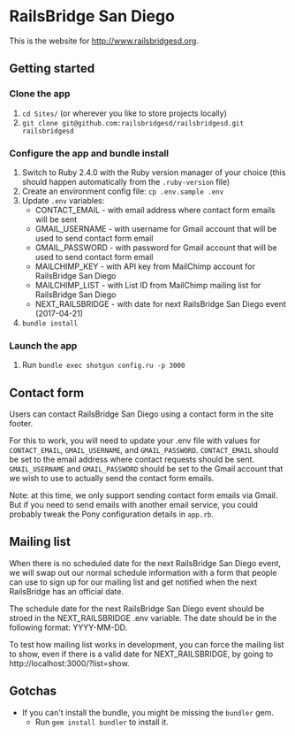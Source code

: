 # RailsBridge San Diego

This is the website for http://www.railsbridgesd.org.

## Getting started

### Clone the app
1. `cd Sites/` (or wherever you like to store projects locally)
2. `git clone git@github.com:railsbridgesd/railsbridgesd.git railsbridgesd`

### Configure the app and bundle install
1. Switch to Ruby 2.4.0 with the Ruby version manager of your choice (this
should happen automatically from the `.ruby-version` file)
2. Create an environment config file: `cp .env.sample .env`
3. Update `.env` variables:   
   - CONTACT_EMAIL    - with email address where contact form emails will be sent
   - GMAIL_USERNAME   - with username for Gmail account that will be used to send contact form email
   - GMAIL_PASSWORD   - with password for Gmail account that will be used to send contact form email
   - MAILCHIMP_KEY    - with API key from MailChimp account for RailsBridge San Diego
   - MAILCHIMP_LIST   - with List ID from MailChimp mailing list for RailsBridge San Diego
   - NEXT_RAILSBRIDGE - with date for next RailsBridge San Diego event (2017-04-21)
4. `bundle install`

### Launch the app
1. Run `bundle exec shotgun config.ru -p 3000`

## Contact form
Users can contact RailsBridge San Diego using a contact form in the site footer.

For this to work, you will need to update your .env file with values for `CONTACT_EMAIL`, `GMAIL_USERNAME`, and `GMAIL_PASSWORD`. `CONTACT_EMAIL` should be set to the email address where contact requests should be sent. `GMAIL_USERNAME` and `GMAIL_PASSWORD` should be set to the Gmail account that we wish to use to actually send the contact form emails.

Note: at this time, we only support sending contact form emails via Gmail. But if you need to send emails with another email service, you could probably tweak the Pony configuration details in `app.rb`.

## Mailing list
When there is no scheduled date for the next RailsBridge San Diego event, we will swap out our normal schedule information with a form that people can use to sign up for our mailing list and get notified when the next RailsBridge has an official date.

The schedule date for the next RailsBridge San Diego event should be stroed in the NEXT_RAILSBRIDGE .env variable. The date should be in the following format: YYYY-MM-DD.

To test how mailing list works in development, you can force the mailing list to show, even if there is a valid date for NEXT_RAILSBRIDGE, by going to http://localhost:3000/?list=show.

## Gotchas

- If you can't install the bundle, you might be missing the `bundler` gem.
  - Run `gem install bundler` to install it.
